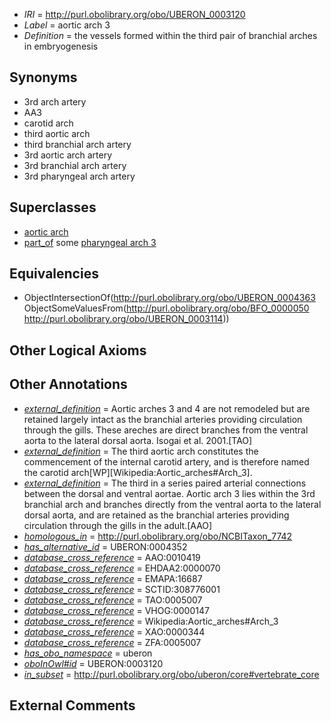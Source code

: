 * *IRI* = http://purl.obolibrary.org/obo/UBERON_0003120
 * *Label* = aortic arch 3
 * *Definition* = the vessels formed within the third pair of branchial arches in embryogenesis

## Synonyms

 * 3rd arch artery
 * AA3
 * carotid arch
 * third aortic arch
 * third branchial arch artery
 * 3rd aortic arch artery
 * 3rd branchial arch artery
 * 3rd pharyngeal arch artery

## Superclasses

 * [aortic arch](../../UBERON/63/UBERON_0004363.md)
 * [part_of](../../BFO/50/BFO_0000050.md) some [pharyngeal arch 3](../../UBERON/14/UBERON_0003114.md)

## Equivalencies

 * ObjectIntersectionOf(<http://purl.obolibrary.org/obo/UBERON_0004363> ObjectSomeValuesFrom(<http://purl.obolibrary.org/obo/BFO_0000050> <http://purl.obolibrary.org/obo/UBERON_0003114>))

## Other Logical Axioms


## Other Annotations

 * *[external_definition](../../UBPROP/01/UBPROP_0000001.md)* = Aortic arches 3 and 4 are not remodeled but are retained largely intact as the branchial arteries providing circulation through the gills.  These areches  are direct branches from the ventral aorta to the lateral dorsal aorta. Isogai et al. 2001.[TAO]
 * *[external_definition](../../UBPROP/01/UBPROP_0000001.md)* = The third aortic arch constitutes the commencement of the internal carotid artery, and is therefore named the carotid arch[WP][Wikipedia:Aortic_arches#Arch_3].
 * *[external_definition](../../UBPROP/01/UBPROP_0000001.md)* = The third in a series paired arterial connections between the dorsal and ventral aortae. Aortic arch 3 lies within the 3rd branchial arch and branches directly from the ventral aorta to the lateral dorsal aorta, and are retained as the branchial arteries providing circulation through the gills in the adult.[AAO]
 * *[homologous_in](../../core#homologous/in/core#homologous_in.md)* = http://purl.obolibrary.org/obo/NCBITaxon_7742
 * *[has_alternative_id](../../Id/oboInOwl#hasAlternativeId.md)* = UBERON:0004352
 * *[database_cross_reference](../../ef/oboInOwl#hasDbXref.md)* = AAO:0010419
 * *[database_cross_reference](../../ef/oboInOwl#hasDbXref.md)* = EHDAA2:0000070
 * *[database_cross_reference](../../ef/oboInOwl#hasDbXref.md)* = EMAPA:16687
 * *[database_cross_reference](../../ef/oboInOwl#hasDbXref.md)* = SCTID:308776001
 * *[database_cross_reference](../../ef/oboInOwl#hasDbXref.md)* = TAO:0005007
 * *[database_cross_reference](../../ef/oboInOwl#hasDbXref.md)* = VHOG:0000147
 * *[database_cross_reference](../../ef/oboInOwl#hasDbXref.md)* = Wikipedia:Aortic_arches#Arch_3
 * *[database_cross_reference](../../ef/oboInOwl#hasDbXref.md)* = XAO:0000344
 * *[database_cross_reference](../../ef/oboInOwl#hasDbXref.md)* = ZFA:0005007
 * *[has_obo_namespace](../../ce/oboInOwl#hasOBONamespace.md)* = uberon
 * *[oboInOwl#id](../../id/oboInOwl#id.md)* = UBERON:0003120
 * *[in_subset](../../et/oboInOwl#inSubset.md)* = http://purl.obolibrary.org/obo/uberon/core#vertebrate_core

## External Comments

